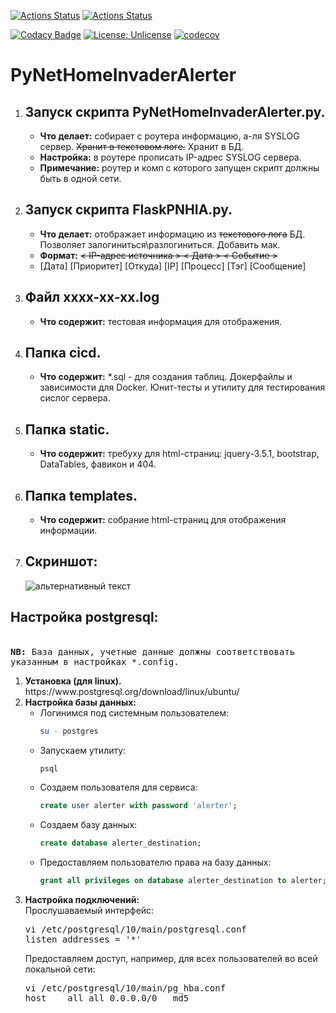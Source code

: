 [![Actions Status](https://github.com/dim5x/PyNetHomeInvaderAlerter/workflows/Run-tests-on-any-Push-event/badge.svg)](https://github.com/dim5x/PyNetHomeInvaderAlerter/actions)
[![Actions Status](https://github.com/dim5x/PyNetHomeInvaderAlerter/workflows/Publish-on-Docker-Hub/badge.svg)](https://github.com/dim5x/PyNetHomeInvaderAlerter/actions)

[![Codacy Badge](https://api.codacy.com/project/badge/Grade/1711f11a97b84790b35dfc77a91f0893)](https://app.codacy.com/manual/dim5x/PyNetHomeInvaderAlerter?utm_source=github.com&utm_medium=referral&utm_content=dim5x/PyNetHomeInvaderAlerter&utm_campaign=Badge_Grade_Dashboard)
[![License: Unlicense](https://img.shields.io/badge/Fuck%20license-Unlicense-brightgreen)](LICENSE)
[![codecov](https://codecov.io/gh/dim5x/PyNetHomeInvaderAlerter/branch/master/graph/badge.svg)](https://codecov.io/gh/dim5x/PyNetHomeInvaderAlerter)

# PyNetHomeInvaderAlerter
<ol>
<li><h2>Запуск скрипта PyNetHomeInvaderAlerter.py.</h2></li>
<ul>
<li><b>Что делает:</b> собирает с роутера информацию, а-ля SYSLOG сервер. <del>Хранит в текстовом логе.</del> Хранит в БД.</li>
<li><b>Настройка:</b> в роутере прописать IP-адрес SYSLOG сервера.</li>
<li><b>Примечание:</b> роутер и комп с которого запущен скрипт должны быть в одной сети.</li>
</ul>
  
<li><h2>Запуск скрипта FlaskPNHIA.py.</h2></li>
<ul>
<li><b>Что делает:</b> отображает информацию из <s>текстового лога</s> БД. Позволяет залогиниться\разлогиниться. Добавить мак.</li>
<li><b>Формат:</b> <s>< IP-адрес источника > < Дата > < Событие ></s></li>
<li> [Дата] [Приоритет] [Откуда] [IP] [Процесс] [Тэг] [Сообщение] </li> 
</ul>

<li><h2>Файл xxxx-xx-xx.log </h2></li>
<ul>
<li><b>Что содержит:</b> тестовая информация для отображения.</li>
</ul>

<li><h2>Папка cicd.</h2></li>
<ul>
<li><b>Что содержит:</b> *.sql - для создания таблиц. Докерфайлы и зависимости для Docker. 
Юнит-тесты и утилиту для тестирования сислог сервера.</li> 
</ul>

<li><h2>Папка static.</h2></li>
<ul>
<li><b>Что содержит:</b> требуху для html-страниц: jquery-3.5.1, bootstrap, DataTables, фавикон и 404.</li> 
</ul>

<li><h2>Папка templates.</h2></li>
<ul>
<li><b>Что содержит:</b> собрание html-страниц для отображения информации.</li>
</ul>

<li><h2>Скриншот:</h2></li>
<img src="https://github.com/dim5x/PyNetHomeInvaderAlerter/raw/master/archive/Screenshot7.PNG" alt="альтернативный текст">  
</ol>

<h2>Настройка postgresql:</h2><br>
<tt><b>NB:</b> База данных, учетные данные должны соответствовать указанным в настройках *.config.<br>
</tt>
<ol>
  <li><b>Установка (для linux).</b><br>
https://www.postgresql.org/download/linux/ubuntu/</li>
  <li><b>Настройка базы данных:</b>
<ul>
<li>Логинимся под системным пользователем:<br>

```sh
su - postgres
```

</li>
<li>Запускаем утилиту:<br>

```sh
psql
```

</li>
<li>Создаем пользователя для сервиса:<br>

```SQL
create user alerter with password 'alerter';
```

</li>
<li>Создаем базу данных:<br>

```SQL
create database alerter_destination;
```

</li>
<li>Предоставляем пользователю права на базу данных:<br>

```SQL
grant all privileges on database alerter_destination to alerter;
```

</li>
</ul>

  <li><b>Настройка подключений:</b><br>
Прослушаваемый интерфейс:<br/>
<pre>vi /etc/postgresql/10/main/postgresql.conf
listen_addresses = '*'</pre>
Предоставляем доступ, например, для всех пользователей во всей локальной сети:<br>
<pre>vi /etc/postgresql/10/main/pg_hba.conf
host	all	all	0.0.0.0/0	md5</pre></li>
</ol>
